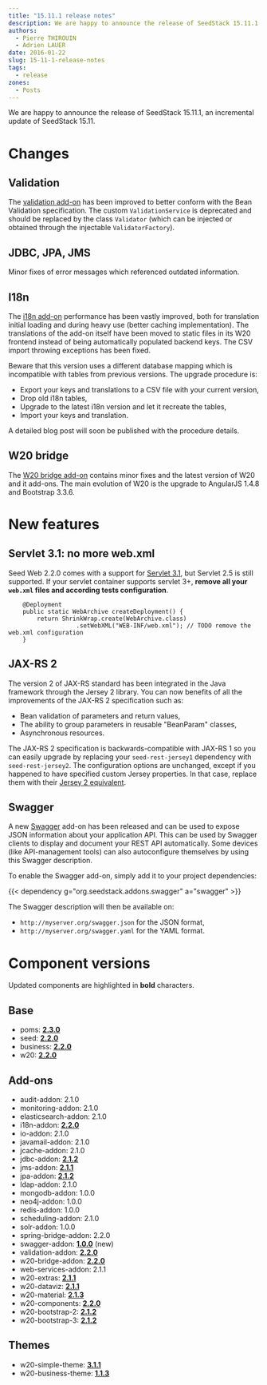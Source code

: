 ```yaml
---
title: "15.11.1 release notes"
description: We are happy to announce the release of SeedStack 15.11.1!
authors:
  - Pierre THIROUIN
  - Adrien LAUER
date: 2016-01-22
slug: 15-11-1-release-notes
tags:
  - release
zones:
  - Posts
---
```


We are happy to announce the release of SeedStack 15.11.1, an incremental update of SeedStack 15.11.

# Changes

## Validation

The [validation add-on](http://seedstack.org/addons/validation) has been improved to better conform with the Bean
Validation specification. The custom `ValidationService` is deprecated and should be replaced by the class `Validator`
(which can be injected or obtained through the injectable `ValidatorFactory`).

## JDBC, JPA, JMS

Minor fixes of error messages which referenced outdated information.

## I18n

The [i18n add-on](http://seedstack.org/addons/i18n) performance has been vastly improved, both for translation initial
loading and during heavy use (better caching implementation). The translations of the add-on itself have been moved
to static files in its W20 frontend instead of being automatically populated backend keys. The CSV import throwing
exceptions has been fixed.

Beware that this version uses a different database mapping which is incompatible with tables from previous versions. The upgrade
procedure is:

* Export your keys and translations to a CSV file with your current version,
* Drop old i18n tables,
* Upgrade to the latest i18n version and let it recreate the tables,
* Import your keys and translation.

A detailed blog post will soon be published with the procedure details.

## W20 bridge

The [W20 bridge add-on](http://seedstack.org/addons/w20-bridge) contains minor fixes and the latest version of W20 and
it add-ons. The main evolution of W20 is the upgrade to AngularJS 1.4.8 and Bootstrap 3.3.6.

# New features

## Servlet 3.1: no more web.xml

Seed Web 2.2.0 comes with a support for [Servlet 3.1](https://java.net/downloads/servlet-spec/Final/servlet-3_1-final.pdf),
but Servlet 2.5 is still supported. If your servlet container supports servlet 3+, **remove all your `web.xml` files and
according tests configuration**.

        @Deployment
        public static WebArchive createDeployment() {
            return ShrinkWrap.create(WebArchive.class)
                       .setWebXML("WEB-INF/web.xml"); // TODO remove the web.xml configuration
        }

## JAX-RS 2

The version 2 of JAX-RS standard has been integrated in the Java framework through the Jersey 2 library. You can now
benefits of all the improvements of the JAX-RS 2 specification such as:

* Bean validation of parameters and return values,
* The ability to group parameters in reusable "BeanParam" classes,
* Asynchronous resources.

The JAX-RS 2 specification is backwards-compatible with JAX-RS 1 so you can easily upgrade by replacing your `seed-rest-jersey1`
dependency with `seed-rest-jersey2`. The configuration options are unchanged, except if you happened to have specified
custom Jersey properties. In that case, replace them with their [Jersey 2 equivalent](https://jersey.java.net/documentation/latest/appendix-properties.html).

## Swagger

A new [Swagger](http://swagger.io/) add-on has been released and can be used to expose JSON information about your
application API. This can be used by Swagger clients to display and document your REST API automatically. Some devices
(like API-management tools) can also autoconfigure themselves by using this Swagger description.

To enable the Swagger add-on, simply add it to your project dependencies:

{{< dependency g="org.seedstack.addons.swagger" a="swagger" >}}

The Swagger description will then be available on:

* `http://myserver.org/swagger.json` for the JSON format,
* `http://myserver.org/swagger.yaml` for the YAML format.

# Component versions

Updated components are highlighted in **bold** characters.

## Base

* poms: **[2.3.0](https://github.com/seedstack/poms/releases/tag/v2.3.0)**
* seed: **[2.2.0](https://github.com/seedstack/seed/releases/tag/v2.2.0)**
* business: **[2.2.0](https://github.com/seedstack/business/releases/tag/v2.2.0)**
* w20: **[2.2.0](https://github.com/seedstack/w20/releases/tag/v2.2.0)**

## Add-ons

* audit-addon: 2.1.0
* monitoring-addon: 2.1.0
* elasticsearch-addon: 2.1.0
* i18n-addon: **[2.2.0](https://github.com/seedstack/i18n-addon/releases/tag/v2.2.0)**
* io-addon: 2.1.0
* javamail-addon: 2.1.0
* jcache-addon: 2.1.0
* jdbc-addon: **[2.1.2](https://github.com/seedstack/jdbc-addon/releases/tag/v2.1.2)**
* jms-addon: **[2.1.1](https://github.com/seedstack/jms-addon/releases/tag/v2.1.1)**
* jpa-addon: **[2.1.2](https://github.com/seedstack/jpa-addon/releases/tag/v2.1.2)**
* ldap-addon: 2.1.0
* mongodb-addon: 1.0.0
* neo4j-addon: 1.0.0
* redis-addon: 1.0.0
* scheduling-addon: 2.1.0
* solr-addon: 1.0.0
* spring-bridge-addon: 2.2.0
* swagger-addon: **[1.0.0](https://github.com/seedstack/swagger-addon/releases/tag/v1.0.0)** (new)
* validation-addon: **[2.2.0](https://github.com/seedstack/validation-addon/releases/tag/v2.2.0)**
* w20-bridge-addon: **[2.2.0](https://github.com/seedstack/w20-bridge-addon/releases/tag/v2.2.0)**
* web-services-addon: 2.1.1
* w20-extras: **[2.1.1](https://github.com/seedstack/w20-extras/releases/tag/v2.1.1)**
* w20-dataviz: **[2.1.1](https://github.com/seedstack/w20-dataviz/releases/tag/v2.1.1)**
* w20-material: **[2.1.3](https://github.com/seedstack/w20-material/releases/tag/v2.1.3)**
* w20-components: **[2.2.0](https://github.com/seedstack/w20-components/releases/tag/v2.2.0)**
* w20-bootstrap-2: **[2.1.2](https://github.com/seedstack/w20-bootstrap-2/releases/tag/v2.1.2)**
* w20-bootstrap-3: **[2.1.2](https://github.com/seedstack/w20-bootstrap-3/releases/tag/v2.1.2)**

## Themes

* w20-simple-theme: **[3.1.1](https://github.com/seedstack/w20-simple-theme/releases/tag/v3.1.1)**
* w20-business-theme: **[1.1.3](https://github.com/seedstack/w20-business-theme/releases/tag/v1.1.3)**
